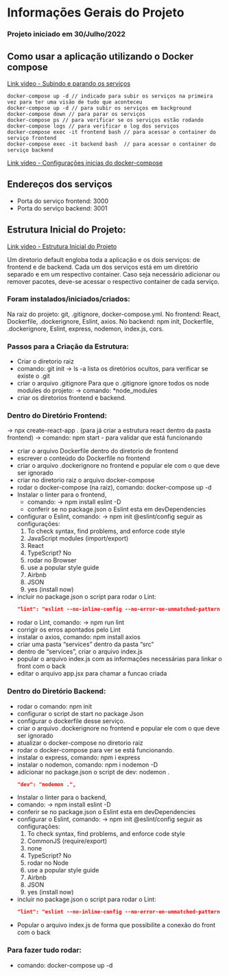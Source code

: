 # Informações Gerais do Projeto

### Projeto iniciado em 30/Julho/2022 

## Como usar a aplicação utilizando o Docker compose
[Link video - Subindo e parando os serviços](https://www.youtube.com/watch?v=XUQ7XE0dykA)
````
docker-compose up -d // indicado para subir os serviços na primeira vez para ter uma visão de tudo que aconteceu
docker-compose up -d // para subir os serviços em background
docker-compose down // para parar os serviços
docker-compose ps // para verificar se os serviços estão rodando
docker-compose logs // para verificar o log dos serviços
docker-compose exec -it frontend bash // para acessar o container do serviço frontend
docker-compose exec -it backend bash  // para acessar o container do serviço backend
````

[Link video - Configurações inicias do docker-compose](https://www.youtube.com/watch?v=TdmMbss30_g)

## Endereços dos serviços
- Porta do serviço frontend: 3000
- Porta do serviço backend: 3001

## Estrutura Inicial do Projeto:

[Link video - Estrutura Inicial do Projeto ](https://www.youtube.com/watch?v=lJjC97FPeIM)

Um diretorio default engloba toda a aplicação e os dois serviços: de frontend e de backend. 
Cada um dos serviços está em um diretório separado e em um respectivo container. Caso seja necessário adicionar ou remover pacotes, deve-se acessar o respectivo container de cada serviço.

### Foram instalados/iniciados/criados:

Na raiz do projeto: git, .gitignore, docker-compose.yml.
No frontend: React, Dockerfile, .dockerignore, Eslint, axios.
No backend: npm init, Dockerfile, .dockerignore, Eslint, express, nodemon, index.js, cors.

### Passos para a Criação da Estrutura:

- Criar o diretorio raiz
- comando:  git init
  → ls -a lista os diretórios ocultos, para verificar se existe o .git
- criar o arquivo .gitignore
  Para que o .gitignore ignore todos os node modules do projeto:
    → comando:  *node_modules
- criar os diretorios frontend e backend.

### Dentro do Diretório Frontend:

→ npx create-react-app .  (para já criar a estrutura react dentro da pasta frontend) 
→ comando: npm start - para validar que está funcionando
- criar o arquivo Dockerfile dentro do diretorio de frontend
- escrever o conteúdo do Dockerfile no frontend
- criar o arquivo .dockerignore no frontend e popular ele com o que deve ser ignorado
- criar no diretorio raiz o arquivo docker-compose
- rodar o docker-compose (na raiz), comando: docker-compose up -d
- Instalar o linter para o frontend, 
  - comando: -> npm install eslint -D
  - conferir se no package.json o Eslint esta em devDependencies
- configurar o Eslint, comando: → npm init @eslint/config
  seguir as configurações:
    1. To check syntax, find problems, and enforce code style
    2. JavaScript modules (import/export)
    3. React
    4. TypeScript? No
    5. rodar no Browser
    6. use a popular style guide
    7. Airbnb
    8. JSON
    9. yes (install now)
- incluir no package.json o script para rodar o Lint:
    ```json
    "lint": "eslint --no-inline-config --no-error-on-unmatched-pattern -c .eslintrc.json ."
    ```
- rodar o Lint, comando: → npm run lint
- corrigir os erros apontados pelo Lint
- instalar o axios, comando: npm install axios
- criar uma pasta “services” dentro da pasta “src”
- dentro de “services”, criar o arquivo index.js
- popular o arquivo index.js com as informações necessárias para linkar o front com o back
- editar o arquivo app.jsx para chamar a funcao criada

### Dentro do Diretório Backend:

- rodar o comando: npm init
- configurar o script de start no package Json
- configurar o dockerfile desse serviço.
- criar o arquivo .dockerignore no frontend e popular ele com o que deve ser ignorado
- atualizar o docker-compose no diretorio raiz
- rodar o docker-compose para ver se está funcionando.
- instalar o express, comando: npm i express
- instalar o nodemon, comando: npm i nodemon -D
- adicionar no package.json o script de dev: nodemon . 
    ```json
    "dev": "nodemon .",
    ```
- Instalar o linter para o backend, 
- comando: -> npm install eslint -D
- conferir se no package.json o Eslint esta em devDependencies
- configurar o Eslint, comando: → npm init @eslint/config
  seguir as configurações:
    1. To check syntax, find problems, and enforce code style
    2. CommonJS (require/export)
    3. none
    4. TypeScript? No
    5. rodar no Node
    6. use a popular style guide
    7. Airbnb
    8. JSON
    9. yes (install now)
- incluir no package.json o script para rodar o Lint:
    ```json
    "lint": "eslint --no-inline-config --no-error-on-unmatched-pattern -c .eslintrc.json ."
    ```
- Popular o arquivo index.js de forma que possibilite a conexão do front com o back

### Para fazer tudo rodar:

- comando: docker-compose up -d